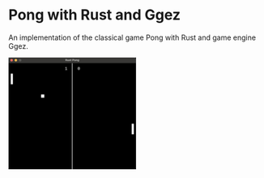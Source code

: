 # Pong with Rust and Ggez

An implementation of the classical game Pong with Rust and game engine Ggez.

<img src="Rust_Pong.png" width="50%" height="50%">